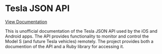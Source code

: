 # Tesla JSON API

[View Documentation](http://docs.akrion.apiary.io/)

This is unofficial documentation of the Tesla JSON API used by the iOS and Android apps.
The API provides functionality to monitor and control the Model S (and future Tesla vehicles) remotely.
The project provides both a documention of the API and a Ruby library for accessing it.
